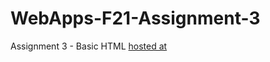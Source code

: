 # WebApps-F21-Assignment-3
Assignment 3 - Basic HTML
[hosted at](https://44-563-webapps-f21.github.io/webapps-f21-assignment-3-Vamsi735/)
